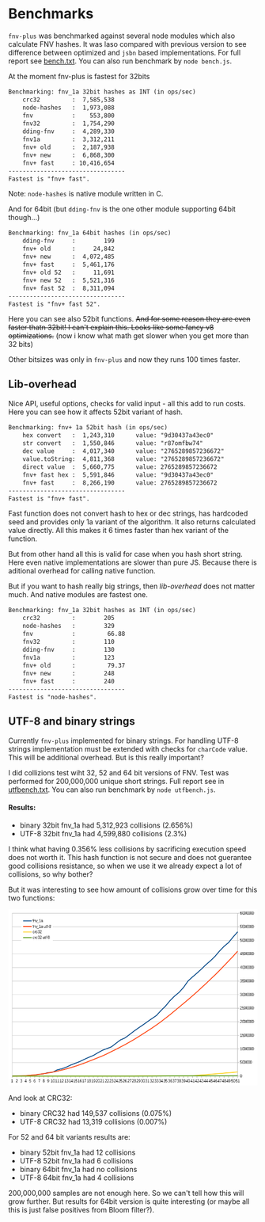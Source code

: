 Benchmarks
==========

`fnv-plus` was benchmarked against several node modules which also calculate
FNV hashes. It was laso compared with previous version to see difference
between optimized and `jsbn` based implementations. For full report see
[bench.txt](bench.txt). You can also run benchmark by `node bench.js`.

At the moment fnv-plus is fastest for 32bits

    Benchmarking: fnv_1a 32bit hashes as INT (in ops/sec)
        crc32         :  7,585,538
        node-hashes   :  1,973,088
        fnv           :    553,800
        fnv32         :  1,754,290
        dding-fnv     :  4,289,330
        fnv1a         :  3,312,211
        fnv+ old      :  2,187,938
        fnv+ new      :  6,868,300
        fnv+ fast     : 10,416,654
    ---------------------------------
    Fastest is "fnv+ fast".

Note: `node-hashes` is native module written in C.

And for 64bit (but `dding-fnv` is the one other module supporting 64bit though...)

    Benchmarking: fnv_1a 64bit hashes (in ops/sec)
        dding-fnv     :        199
        fnv+ old      :     24,842
        fnv+ new      :  4,072,485
        fnv+ fast     :  5,461,176
        fnv+ old 52   :     11,691
        fnv+ new 52   :  5,521,316
        fnv+ fast 52  :  8,311,094
    ---------------------------------
    Fastest is "fnv+ fast 52".

Here you can see also 52bit functions. ~~And for some reason they are even
faster thatn 32bit! I can't explain this. Looks like some fancy v8
optimizations.~~ (now i know what math get slower when you get more than 32 bits)

Other bitsizes was only in `fnv-plus` and now they runs 100 times faster.

## Lib-overhead

Nice API, useful options, checks for valid input - all this add to run costs.
Here you can see how it affects 52bit variant of hash.

    Benchmarking: fnv+ 1a 52bit hash (in ops/sec)
        hex convert   :  1,243,310      value: "9d30437a43ec0"
        str convert   :  1,550,846      value: "r87omfbw74"
        dec value     :  4,017,340      value: "2765289857236672"
        value.toString:  4,811,368      value: "2765289857236672"
        direct value  :  5,660,775      value: 2765289857236672
        fnv+ fast hex :  5,591,846      value: "9d30437a43ec0"
        fnv+ fast     :  8,266,190      value: 2765289857236672
    ---------------------------------
    Fastest is "fnv+ fast".

Fast function does not convert hash to hex or dec strings, has hardcoded seed
and provides only 1a variant of the algorithm. It also returns calculated
value directly. All this makes it 6 times faster than hex variant of the
function.

But from other hand all this is valid for case when you hash short string.
Here even native implementations are slower than pure JS. Because there is
aditional overhead for calling native function.

But if you want to hash really big strings, then *lib-overhead* does not
matter much. And native modules are fastest one.

    Benchmarking: fnv_1a 32bit hashes as INT (in ops/sec)
        crc32         :        205
        node-hashes   :        329
        fnv           :         66.88
        fnv32         :        110
        dding-fnv     :        130
        fnv1a         :        123
        fnv+ old      :         79.37
        fnv+ new      :        248
        fnv+ fast     :        240
    ---------------------------------
    Fastest is "node-hashes".

## UTF-8 and binary strings

Currently `fnv-plus` implemented for binary strings. For handling UTF-8
strings implementation must be extended with checks for `charCode` value. This
will be additional overhead. But is this really important?

I did collizions test wiht 32, 52 and 64 bit versions of FNV. Test was
performed for 200,000,000 unique short strings. Full report see in
[utfbench.txt](utfbench.txt). You can also run benchmark by
`node utfbench.js`.

#### Results:

 - binary 32bit fnv_1a had 5,312,923 collisions (2.656%)
 - UTF-8 32bit fnv_1a had 4,599,880 collisions (2.3%)

I think what having 0.356% less collisions by sacrificing execution speed does
not worth it. This hash function is not secure and does not guerantee good
collisions resistance, so when we use it we already expect a lot of
collisions, so why bother?

But it was interesting to see how amount of collisions grow over time for this
two functions:

![collisions grow](cgrow.png)

And look at CRC32:

 - binary CRC32 had 149,537 collisions (0.075%)
 - UTF-8 CRC32 had 13,319 collisions (0.007%)

For 52 and 64 bit variants results are:

 - binary 52bit fnv_1a had 12 collisions
 - UTF-8 52bit fnv_1a had 6 collisions
 - binary 64bit fnv_1a had no collisions
 - UTF-8 64bit fnv_1a had 4 collisions

200,000,000 samples are not enough here. So we can't tell how this will grow further. But results for 64bit version is quite interesting (or maybe all this is just false positives from Bloom filter?).
